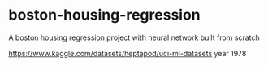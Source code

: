 # boston-housing-regression
A boston housing regression project with neural network built from scratch

https://www.kaggle.com/datasets/heptapod/uci-ml-datasets  year 1978